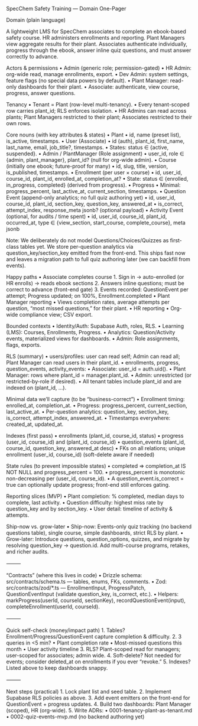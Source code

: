 SpecChem Safety Training — Domain One-Pager

Domain (plain language)

A lightweight LMS for SpecChem associates to complete an ebook-based safety course. HR administers enrollments and reporting. Plant Managers view aggregate results for their plant. Associates authenticate individually, progress through the ebook, answer inline quiz questions, and must answer correctly to advance.

Actors & permissions
	•	Admin (generic role; permission-gated)
	•	HR Admin: org-wide read, manage enrollments, export.
	•	Dev Admin: system settings, feature flags (no special data powers by default).
	•	Plant Manager: read-only dashboards for their plant.
	•	Associate: authenticate, view course, progress, answer questions.

Tenancy
	•	Tenant = Plant (row-level multi-tenancy).
	•	Every tenant-scoped row carries plant_id; RLS enforces isolation.
	•	HR Admins can read across plants; Plant Managers restricted to their plant; Associates restricted to their own rows.

Core nouns (with key attributes & states)
	•	Plant
	•	id, name (preset list), is_active, timestamps.
	•	User (Associate)
	•	id (auth), plant_id, first_name, last_name, email, job_title?, timestamps.
	•	States: status ∈ {active, suspended}.
	•	Admin / PlantManager (Role assignment)
	•	user_id, role ∈ {admin, plant_manager}, plant_id? (null for org-wide admin).
	•	Course (initially one ebook; future-proof for many)
	•	id, slug, title, version, is_published, timestamps.
	•	Enrollment (per user × course)
	•	id, user_id, course_id, plant_id, enrolled_at, completion_at?
	•	State: status ∈ {enrolled, in_progress, completed} (derived from progress).
	•	Progress
	•	Minimal: progress_percent, last_active_at, current_section, timestamps.
	•	Question Event (append-only analytics; no full quiz authoring yet)
	•	id, user_id, course_id, plant_id, section_key, question_key, answered_at
	•	is_correct, attempt_index, response_meta jsonb? (optional payload)
	•	Activity Event (optional, for audits / time spent)
	•	id, user_id, course_id, plant_id, occurred_at, type ∈ {view_section, start_course, complete_course}, meta jsonb

Note: We deliberately do not model Questions/Choices/Quizzes as first-class tables yet. We store per-question analytics via question_key/section_key emitted from the front-end. This ships fast now and leaves a migration path to full quiz authoring later (we can backfill from events).

Happy paths
	•	Associate completes course
	1.	Sign in → auto-enrolled (or HR enrolls) → reads ebook sections
	2.	Answers inline questions; must be correct to advance (front-end gate)
	3.	Events recorded: QuestionEvent per attempt; Progress updated; on 100%, Enrollment.completed
	•	Plant Manager reporting
	•	Views completion rates, average attempts per question, “most missed questions,” for their plant.
	•	HR reporting
	•	Org-wide compliance view; CSV export.

Bounded contexts
	•	Identity/Auth: Supabase Auth, roles, RLS.
	•	Learning (LMS): Courses, Enrollments, Progress.
	•	Analytics: Question/Activity events, materialized views for dashboards.
	•	Admin: Role assignments, flags, exports.

RLS (summary)
	•	users/profiles: user can read self; Admin can read all; Plant Manager can read users in their plant_id.
	•	enrollments, progress, question_events, activity_events:
	•	Associate: user_id = auth.uid().
	•	Plant Manager: rows where plant_id = manager.plant_id.
	•	Admin: unrestricted (or restricted-by-role if desired).
	•	All tenant tables include plant_id and are indexed on (plant_id, …).

Minimal data we’ll capture (to be “business-correct”)
	•	Enrollment timing: enrolled_at, completion_at.
	•	Progress: progress_percent, current_section, last_active_at.
	•	Per-question analytics: question_key, section_key, is_correct, attempt_index, answered_at.
	•	Timestamps everywhere: created_at, updated_at.

Indexes (first pass)
	•	enrollments (plant_id, course_id, status)
	•	progress (user_id, course_id) and (plant_id, course_id)
	•	question_events (plant_id, course_id, question_key, answered_at desc)
	•	FKs on all relations; unique enrollment (user_id, course_id) (soft-delete aware if needed)

State rules (to prevent impossible states)
	•	completed ⇒ completion_at IS NOT NULL and progress_percent = 100.
	•	progress_percent is monotonic non-decreasing per (user_id, course_id).
	•	A question_event.is_correct = true can optionally update progress; front-end still enforces gating.

Reporting slices (MVP)
	•	Plant completion: % completed, median days to complete, last activity.
	•	Question difficulty: highest miss rate by question_key and by section_key.
	•	User detail: timeline of activity & attempts.

Ship-now vs. grow-later
	•	Ship-now: Events-only quiz tracking (no backend questions table), single course, simple dashboards, strict RLS by plant.
	•	Grow-later: Introduce questions, question_options, quizzes, and migrate by resolving question_key → question.id. Add multi-course programs, retakes, and richer audits.

⸻

“Contracts” (where this lives in code)
	•	Drizzle schema: src/contracts/schema.ts — tables, enums, FKs, comments.
	•	Zod: src/contracts/zod/*.ts — EnrollmentInput, ProgressPatch, QuestionEventInput (validate question_key, is_correct, etc.).
	•	Helpers: markProgress(userId, courseId, sectionKey), recordQuestionEvent(input), completeEnrollment(userId, courseId).

⸻

Quick self-check (money/impact path)
	1.	Tables? Enrollment/Progress/QuestionEvent capture completion & difficulty.
	2.	3 queries in <5 min?
	•	Plant completion rate
	•	Most-missed questions this month
	•	User activity timeline
	3.	RLS? Plant-scoped read for managers; user-scoped for associates; admin wide.
	4.	Soft-delete? Not needed for events; consider deleted_at on enrollments if you ever “revoke.”
	5.	Indexes? Listed above to keep dashboards snappy.

⸻

Next steps (practical)
	1.	Lock plant list and seed table.
	2.	Implement Supabase RLS policies as above.
	3.	Add event emitters on the front-end for QuestionEvent + progress updates.
	4.	Build two dashboards: Plant Manager (scoped), HR (org-wide).
	5.	Write ADRs:
	•	0001-tenancy-plant-as-tenant.md
	•	0002-quiz-events-mvp.md (no backend authoring yet)